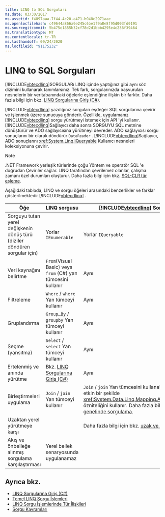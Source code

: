 ```yaml
---
title: LINQ to SQL Sorguları
ms.date: 03/30/2017
ms.assetid: f4897aaa-7f44-4c20-a471-b948c2971aae
ms.openlocfilehash: c49644a866a6e245c6be1f9a8e8f95d003fd0191
ms.sourcegitcommit: 5b475c1855b32cf78d2d1bbb4295e4c236f39464
ms.translationtype: MT
ms.contentlocale: tr-TR
ms.lasthandoff: 09/24/2020
ms.locfileid: "91175232"
---
```

# <a name="linq-to-sql-queries"></a>LINQ to SQL Sorguları

[!INCLUDE[vbtecdlinq](../../../../../../includes/vbtecdlinq-md.md)]SORGULARı LINQ içinde yaptığınız gibi aynı söz dizimini kullanarak tanımlarsınız. Tek fark, sorgularınızda başvurulan nesnelerin bir veritabanındaki öğelerle eşlendiğine ilişkin bir farktır. Daha fazla bilgi için bkz. [LINQ Sorgularına Giriş (C#)](../../../../../csharp/programming-guide/concepts/linq/introduction-to-linq-queries.md).  
  
 [!INCLUDE[vbtecdlinq](../../../../../../includes/vbtecdlinq-md.md)] yazdığınız sorguları eşdeğer SQL sorgularına çevirir ve işlenmek üzere sunucuya gönderir. Özellikle, uygulamanız [!INCLUDE[vbtecdlinq](../../../../../../includes/vbtecdlinq-md.md)] sorgu yürütmeyi istemek için API 'yi kullanır. [!INCLUDE[vbtecdlinq](../../../../../../includes/vbtecdlinq-md.md)]Sağlayıcı daha sonra SORGUYU SQL metnine dönüştürür ve ADO sağlayıcısına yürütmeyi devreder. ADO sağlayıcısı sorgu sonuçlarını bir olarak döndürür `DataReader` . [!INCLUDE[vbtecdlinq](../../../../../../includes/vbtecdlinq-md.md)]Sağlayıcı, ADO sonuçlarını <xref:System.Linq.IQueryable> Kullanıcı nesneleri koleksiyonuna çevirir.  
  
> [!NOTE]
> .NET Framework yerleşik türlerinde çoğu Yöntem ve operatör SQL 'e doğrudan Çeviriler sağlar. LINQ tarafından çevrilemez olanlar, çalışma zamanı özel durumları oluşturur. Daha fazla bilgi için bkz. [SQL-CLR tür eşleme](sql-clr-type-mapping.md).  
  
 Aşağıdaki tabloda, LINQ ve sorgu öğeleri arasındaki benzerlikler ve farklar gösterilmektedir [!INCLUDE[vbtecdlinq](../../../../../../includes/vbtecdlinq-md.md)] .  
  
|Öğe|LINQ sorgusu|[!INCLUDE[vbtecdlinq](../../../../../../includes/vbtecdlinq-md.md)] Sorgulayamadı|  
|----------|----------------|----------------------------------------------------------------------|  
|Sorguyu tutan yerel değişkenin dönüş türü (diziler döndüren sorgular için)|Yorlar `IEnumerable`|Yorlar `IQueryable`|  
|Veri kaynağını belirtme|`From`(Visual Basic) veya `from` (C#) yan tümcesini kullanır|Aynı|  
|Filtreleme|`Where` / `where` Yan tümceyi kullanır|Aynı|  
|Gruplandırma|`Group…By` / `groupby` Yan tümceyi kullanır|Aynı|  
|Seçme (yansıtma)|`Select` / `select` Yan tümceyi kullanır|Aynı|  
|Ertelenmiş ve anında yürütme|Bkz. [LINQ Sorgularına Giriş (C#)](../../../../../csharp/programming-guide/concepts/linq/introduction-to-linq-queries.md)|Aynı|  
|Birleştirmeleri uygulama|`Join` / `join` Yan tümceyi kullanır|`Join` / `join` Yan tümcesini kullanabilir, ancak daha etkin bir şekilde <xref:System.Data.Linq.Mapping.AssociationAttribute> özniteliğini kullanır. Daha fazla bilgi için bkz. [Ilişkiler genelinde sorgulama](querying-across-relationships.md).|  
|Uzaktan yerel yürütmeye karşı||Daha fazla bilgi için bkz. [uzak ve yerel yürütme](remote-vs-local-execution.md).|  
|Akış ve önbelleğe alınmış sorgulama karşılaştırması|Yerel bellek senaryosunda uygulanamaz||  
  
## <a name="see-also"></a>Ayrıca bkz.

- [LINQ Sorgularına Giriş (C#)](../../../../../csharp/programming-guide/concepts/linq/introduction-to-linq-queries.md)
- [Temel LINQ Sorgu İşlemleri](../../../../../csharp/programming-guide/concepts/linq/basic-linq-query-operations.md)
- [LINQ Sorgu İşlemlerinde Tür İlişkileri](../../../../../csharp/programming-guide/concepts/linq/type-relationships-in-linq-query-operations.md)
- [Sorgu Kavramları](query-concepts.md)
